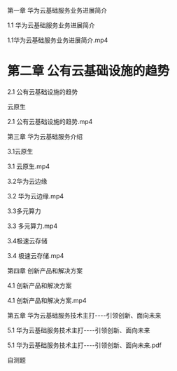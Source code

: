 第一章 华为云基础服务业务进展简介

1.1 华为云基础服务业务进展简介

1.1华为云基础服务业务进展简介.mp4

# 第二章 公有云基础设施的趋势



2.1 公有云基础设施的趋势

云原生

2.1 公有云基础设施的趋势.mp4

第三章 华为云基础服务介绍

3.1云原生

3.1 云原生.mp4

3.2华为云边缘

3.2 华为云边缘.mp4

3.3多元算力

3.3 多元算力.mp4

3.4极速云存储

3.4 极速云存储.mp4

第四章 创新产品和解决方案

4.1 创新产品和解决方案

4.1 创新产品和解决方案.mp4

第五章 华为云基础服务技术主打----引领创新、面向未来

5.1 华为云基础服务技术主打----引领创新、面向未来

5.1 华为云基础服务技术主打----引领创新、面向未来.pdf

自测题